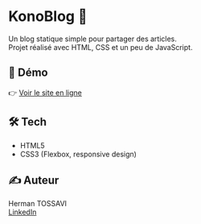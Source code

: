 # KonoBlog 📰

Un blog statique simple pour partager des articles.  
Projet réalisé avec HTML, CSS et un peu de JavaScript.  

## 🚀 Démo
👉 [Voir le site en ligne](https://herman-pro.github.io/KonoBlog/)

## 🛠 Tech
- HTML5
- CSS3 (Flexbox, responsive design)

## ✍️ Auteur
Herman TOSSAVI  
[LinkedIn](https://www.linkedin.com/in/tonlinkedin)  
